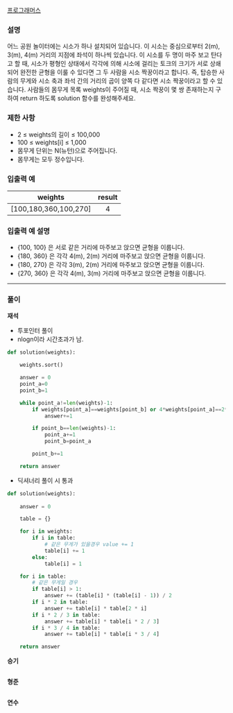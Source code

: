 [프로그래머스](https://school.programmers.co.kr/learn/courses/30/lessons/152996)

### **설명**

어느 공원 놀이터에는 시소가 하나 설치되어 있습니다. 이 시소는 중심으로부터 2(m), 3(m), 4(m) 거리의 지점에 좌석이 하나씩 있습니다.
이 시소를 두 명이 마주 보고 탄다고 할 때, 시소가 평형인 상태에서 각각에 의해 시소에 걸리는 토크의 크기가 서로 상쇄되어 완전한 균형을 이룰 수 있다면 그 두 사람을 시소 짝꿍이라고 합니다. 즉, 탑승한 사람의 무게와 시소 축과 좌석 간의 거리의 곱이 양쪽 다 같다면 시소 짝꿍이라고 할 수 있습니다.
사람들의 몸무게 목록 weights이 주어질 때, 시소 짝꿍이 몇 쌍 존재하는지 구하여 return 하도록 solution 함수를 완성해주세요.

### **제한 사항**
- 2 ≤ weights의 길이 ≤ 100,000
- 100 ≤ weights[i] ≤ 1,000
- 몸무게 단위는 N(뉴턴)으로 주어집니다.
- 몸무게는 모두 정수입니다.

### 입출력 예

weights|result
:--:|:--:
[100,180,360,100,270]|4


### 입출력 예 설명
- {100, 100} 은 서로 같은 거리에 마주보고 앉으면 균형을 이룹니다.
- {180, 360} 은 각각 4(m), 2(m) 거리에 마주보고 앉으면 균형을 이룹니다.
- {180, 270} 은 각각 3(m), 2(m) 거리에 마주보고 앉으면 균형을 이룹니다.
- {270, 360} 은 각각 4(m), 3(m) 거리에 마주보고 앉으면 균형을 이룹니다.

---

### **풀이**

**재석**
- 투포인터 풀이
- nlogn이라 시간초과가 남. 
```python
def solution(weights):

    weights.sort()

    answer = 0
    point_a=0
    point_b=1

    while point_a!=len(weights)-1:
        if weights[point_a]==weights[point_b] or 4*weights[point_a]==2*weights[point_b] or 3*weights[point_a]==2*weights[point_b] or 4*weights[point_a]==3*weights[point_b]:
            answer+=1

        if point_b==len(weights)-1:
            point_a+=1
            point_b=point_a

        point_b+=1

    return answer

```

- 딕셔너리 풀이 시 통과 
```python
def solution(weights):
    
    answer = 0

    table = {}

    for i in weights:
        if i in table:
            # 같은 무게가 있을경우 value += 1 
            table[i] += 1
        else:
            table[i] = 1

    for i in table:
        # 같은 무게일 경우
        if table[i] > 1:
            answer += (table[i] * (table[i] - 1)) / 2
        if i * 2 in table:
            answer += table[i] * table[2 * i]
        if i * 2 / 3 in table:
            answer += table[i] * table[i * 2 / 3]
        if i * 3 / 4 in table:
            answer += table[i] * table[i * 3 / 4]

    return answer

```
**승기**

```python

```

**형준**

```python

```

**연수**

```python

```
